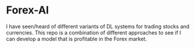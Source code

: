 # Forex-AI
I have seen/heard of different variants of DL systems for trading stocks and currencies.  This repo is a combination of different approaches to see if I can develop a model that is profitable in the Forex market.
